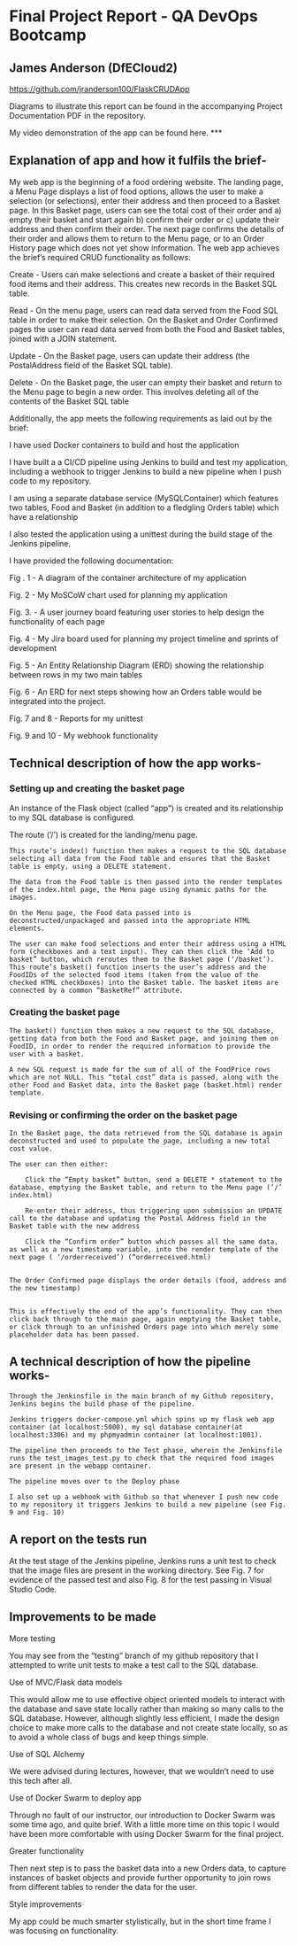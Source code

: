 # Final Project Report - QA DevOps Bootcamp

## James Anderson (DfECloud2)

https://github.com/jranderson100/FlaskCRUDApp 

Diagrams to illustrate this report can be found in the accompanying Project Documentation PDF in the repository.

My video demonstration of the app can be found here. ***


## Explanation of app and how it fulfils the brief-

My web app is the beginning of a food ordering website. The landing page, a Menu Page displays a list of food options, allows the user to make a selection (or selections), enter their address and then proceed to a Basket page. In this Basket page, users can see the total cost of their order and a) empty their basket and start again b) confirm their order or c) update their address and then confirm their order. The next page confirms the details of their order and allows them to return to the Menu page, or to an Order History page which does not yet show information.  The web app achieves the brief’s required CRUD functionality as follows:

Create - Users can make selections and create a basket of their required food items and their address. This creates new records in the Basket SQL table.


Read - On the menu page, users can read data served from the Food SQL table in order to make their selection. On the Basket and Order Confirmed pages the user    can read data served from both the Food and Basket tables, joined with a JOIN statement.

 

Update - On the Basket page,  users can update their address (the PostalAddress field of the Basket SQL table).

Delete - On the Basket page, the user can empty their basket and return to the Menu page to begin a new order. This involves deleting all of the contents of the  Basket SQL table 


Additionally, the app meets the following requirements as laid out by the brief:

I have used Docker containers to build and host the application

I have built a a CI/CD pipeline using Jenkins to build and test my application, including a webhook to trigger Jenkins to build a new pipeline when I push code to my repository.

I am using a separate database service (MySQLContainer) which features two tables, Food and Basket (in addition to a fledgling Orders table) which have a relationship

I also tested the application using a unittest during the build stage of the Jenkins pipeline.

I have provided the following documentation:

Fig . 1 -  A diagram of the container architecture of my application

Fig. 2 - My MoSCoW chart used for planning my application

Fig. 3. -  A user journey board featuring user stories to help design the functionality of each page

Fig. 4 -  My Jira board used for planning my project timeline and sprints of development

Fig. 5  - An Entity Relationship Diagram (ERD) showing the relationship between rows in my two main tables 

Fig. 6 - An ERD for next steps showing how an Orders table would be integrated into the project. 

Fig. 7 and 8 - Reports for my unittest 
        
Fig. 9 and 10 - My webhook functionality



## Technical description of how the app works-

	

### Setting up and creating the basket page

An instance of the Flask object (called “app”) is created and its relationship to my SQL database is configured.

The route (‘/’) is created for the landing/menu page.

    This route’s index() function then makes a request to the SQL database selecting all data from the Food table and ensures that the Basket table is empty, using a DELETE statement. 

    The data from the Food table is then passed into the render templates of the index.html page, the Menu page using dynamic paths for the images.

    On the Menu page, the Food data passed into is deconstructed/unpackaged and passed into the appropriate HTML elements.

    The user can make food selections and enter their address using a HTML form (checkboxes and a text input). They can then click the ‘Add to basket” button, which reroutes them to the Basket page (‘/basket’). This route’s basket() function inserts the user’s address and the FoodIDs of the selected food items (taken from the value of the checked HTML checkboxes) into the Basket table. The basket items are connected by a common “BasketRef” attribute.


### Creating the basket page 

    The basket() function then makes a new request to the SQL database, getting data from both the Food and Basket page, and joining them on FoodID, in order to render the required information to provide the user with a basket. 

    A new SQL request is made for the sum of all of the FoodPrice rows which are not NULL. This “total cost” data is passed, along with the other Food and Basket data, into the Basket page (basket.html) render template. 


### Revising or confirming the order on the basket page 

    In the Basket page, the data retrieved from the SQL database is again deconstructed and used to populate the page, including a new total cost value.

    The user can then either:

        Click the “Empty basket” button, send a DELETE * statement to the database, emptying the Basket table, and return to the Menu page (‘/’ index.html) 

        Re-enter their address, thus triggering upon submission an UPDATE call to the database and updating the Postal Address field in the Basket table with the new address

        Click the “Confirm order” button which passes all the same data, as well as a new timestamp variable, into the render template of the next page ( ‘/orderreceived’) (“orderreceived.html)


    The Order Confirmed page displays the order details (food, address and the new timestamp)


    This is effectively the end of the app’s functionality. They can then click back through to the main page, again emptying the Basket table, or click through to an unfinished Orders page into which merely some placeholder data has been passed.




## A technical description of how the pipeline works-

    Through the Jenkinsfile in the main branch of my Github repository, Jenkins begins the build phase of the pipeline. 

    Jenkins triggers docker-compose.yml which spins up my flask web app container (at localhost:5000), my sql database container(at localhost:3306) and my phpmyadmin container (at localhost:1001). 

    The pipeline then proceeds to the Test phase, wherein the Jenkinsfile runs the test_images_test.py to check that the required food images are present in the webapp container. 

    The pipeline moves over to the Deploy phase

    I also set up a webhook with Github so that whenever I push new code to my repository it triggers Jenkins to build a new pipeline (see Fig. 9 and Fig. 10) 



## A report on the tests run

At the test stage of the Jenkins pipeline, Jenkins runs a unit test to check that the image files are present in the working directory. See Fig. 7 for evidence of the passed test and also Fig. 8 for the test passing in Visual Studio Code.


## Improvements to be made

More testing

You may see from the “testing” branch of my github repository that I attempted to write unit tests to make a test call to the SQL database. 

Use of MVC/Flask data models

This would allow me to use effective object oriented models to interact with the database and save state locally rather than making so many calls to the SQL database. However, although slightly less efficient, I made the design choice to make more calls to the database and not create state locally, so as to avoid a whole class of bugs and keep things simple.

Use of SQL Alchemy 

We were advised during lectures, however, that we wouldn’t need to use this tech after all.

Use of Docker Swarm to deploy app

Through no fault of our instructor, our introduction to Docker Swarm was some time ago, and quite brief. With a little more time on this topic I would have been more comfortable with using Docker Swarm for the final project. 

Greater functionality

Then next step is to pass the basket data into a new Orders data, to capture instances of basket objects and provide further opportunity to join rows from different tables to render the data for the user. 

Style improvements

My app could be much smarter stylistically, but in the short time frame I was focusing on functionality. 
